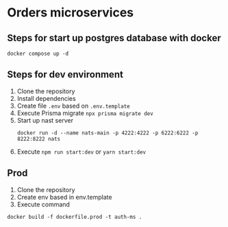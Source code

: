 # Orders microservices

## Steps for start up postgres database with docker

```
docker compose up -d
```

## Steps for dev environment

1. Clone the repository
2. Install dependencies
3. Create file `.env` based on `.env.template`
4. Execute Prisma migrate `npx prisma migrate dev`
5. Start up nast server
    ```
    docker run -d --name nats-main -p 4222:4222 -p 6222:6222 -p 8222:8222 nats
    ```
6. Execute `npm run start:dev` or `yarn start:dev`

## Prod

1. Clone the repository
2. Create env based in env.template
3. Execute command
```
docker build -f dockerfile.prod -t auth-ms .
```